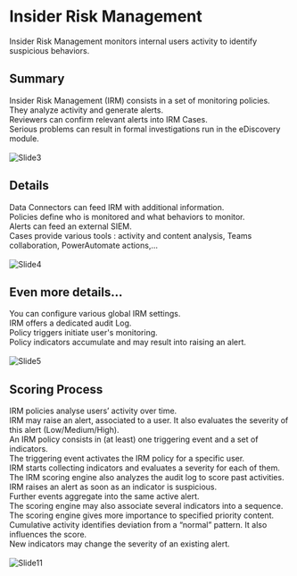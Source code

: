 # Insider Risk Management

Insider Risk Management monitors internal users activity to identify suspicious behaviors.


## Summary
Insider Risk Management (IRM) consists in a set of monitoring policies.<BR/>
They analyze activity and generate alerts.<BR/>
Reviewers can confirm relevant alerts into IRM Cases.<BR/>
Serious problems can result in formal investigations run in the eDiscovery module.<BR/>
<BR/>
![Slide3](https://user-images.githubusercontent.com/104838111/172293958-7a1ccab7-7340-4605-9d64-5f9c88eeb030.JPG)


## Details
Data Connectors can feed IRM with additional information.<BR/>
Policies define who is monitored and what behaviors to monitor.<BR/>
Alerts can feed an external SIEM.<BR/>
Cases provide various tools : activity and content analysis, Teams collaboration, PowerAutomate actions,...<BR/>
<BR/>
![Slide4](https://user-images.githubusercontent.com/104838111/172294012-e76bcf2c-f692-45b0-9abf-6f5750b93001.JPG)


## Even more details...
You can configure various global IRM settings.<BR/>
IRM offers a dedicated audit Log.<BR/>
Policy triggers initiate user's monitoring.<BR/>
Policy indicators accumulate and may result into raising an alert.<BR/>
<BR/>
![Slide5](https://user-images.githubusercontent.com/104838111/172294040-62f8d199-d831-41b1-a157-7f48b6c07a4d.JPG)


## Scoring Process
IRM policies analyse users’ activity over time.<BR/>
IRM may raise an alert, associated to a user. It also evaluates the severity of this alert (Low/Medium/High).<BR/>
An IRM policy consists in (at least) one triggering event and a set of indicators.<BR/>
The triggering event activates the IRM policy for a specific user.<BR/>
IRM starts collecting indicators and evaluates a severity for each of them.<BR/>
The IRM scoring engine also analyzes the audit log to score past activities.<BR/>
IRM raises an alert as soon as an indicator is suspicious.<BR/>
Further events aggregate into the same active alert.<BR/>
The scoring engine may also associate several indicators into a sequence.<BR/>
The scoring engine gives more importance to specified priority content.<BR/>
Cumulative activity identifies deviation from a “normal” pattern. It also influences the score.<BR/>
New indicators may change the severity of an existing alert.<BR/>
<BR/>
![Slide11](https://user-images.githubusercontent.com/104838111/172294252-272e53c1-5ccb-4dab-855d-652a0ad84241.JPG)






